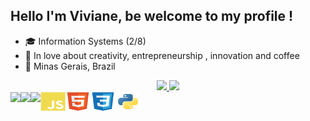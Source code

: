 ## Hello I'm Viviane, be welcome to my profile ! 
+ 🎓 Information Systems (2/8)
+ 🧰 In love about creativity, entrepreneurship , innovation and coffee 
+ 📍 Minas Gerais, Brazil 
<div align="center">
  <a href="https://github.com/vivianecorrea">
  <img height="140em" src="https://github-readme-stats.vercel.app/api?username=vivianecorrea&show_icons=true&theme=dracula&include_all_commits=true&count_private=true"/>
  <img height="140em" src="https://github-readme-stats.vercel.app/api/top-langs/?username=vivianecorrea&layout=compact&langs_count=7&theme=dracula"/>
</div>
<div  align="center" style="display:flex"><br>
  <a href="https://www.linkedin.com/in/viviane-correa-dev" target="_blank"><img src="https://img.shields.io/badge/-LinkedIn-%230077B5?style=for-the-badge&logo=linkedin&logoColor=white" target="_blank"></a> 
<a href = "mailto:viviane.correa.dev@gmail.com"><img src="https://img.shields.io/badge/-Gmail-%23333?style=for-the-badge&logo=gmail&logoColor=white" target="_blank"></a>
<a href="https://instagram.com/vivianecorrea.dev" target="_blank"><img src="https://img.shields.io/badge/-Instagram-%23E4405F?style=for-the-badge&logo=instagram&logoColor=white" target="_blank"></a>
 <br>
<br>
  <img align="center" alt="Vivi-Js" height="30" width="40" src="https://raw.githubusercontent.com/devicons/devicon/master/icons/javascript/javascript-plain.svg">
  <img align="center" alt="Vivi-HTML" height="30" width="40" src="https://raw.githubusercontent.com/devicons/devicon/master/icons/html5/html5-original.svg">
  <img align="center" alt="Vivi-CSS" height="30" width="40" src="https://raw.githubusercontent.com/devicons/devicon/master/icons/css3/css3-original.svg">
  <img align="center" alt="Vivi-Python" height="30" width="40" src="https://raw.githubusercontent.com/devicons/devicon/master/icons/python/python-original.svg">
</div>


